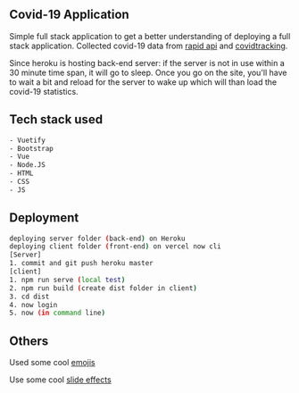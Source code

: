 ## Covid-19 Application
Simple full stack application to get a better understanding of deploying a full stack application.
Collected covid-19 data from [rapid api](https://rapidapi.com/axisbits-axisbits-default/api/covid-19-statistics?endpoint=apiendpoint_191c58c7-a995-4024-a5ee-41043d79e542) and [covidtracking](https://covidtracking.com/data).


Since heroku is hosting back-end server: if the server is not in use within a 30 minute time span, it will go to sleep. 
Once you go on the site, you'll have to wait a bit and reload for the server to wake up which will than load the covid-19 statistics.

## Tech stack used
 ``` bash
- Vuetify
- Bootstrap
- Vue
- Node.JS
- HTML
- CSS
- JS
```
## Deployment
 ``` bash
deploying server folder (back-end) on Heroku
deploying client folder (front-end) on vercel now cli
[Server]
1. commit and git push heroku master
[client]
1. npm run serve (local test)
2. npm run build (create dist folder in client)
3. cd dist
4. now login
5. now (in command line)

```

## Others

Used some cool [emojis](https://github.com/afeld/emoji-css/)

Use some cool [slide effects](https://github.com/michalsnik/aos )

